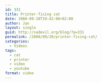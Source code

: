 ```yaml
---
id: 331
title: Printer-fixing cat
date: 2008-09-20T19:42:08+02:00
author: Jan
layout: single
guid: http://sadevil.org/blog/?p=331
permalink: /2008/09/20/printer-fixing-cat/
categories:
  - Videos
tags:
  - cat
  - printer
  - video
  - youtube
format: video
---
```

<center>
</center>